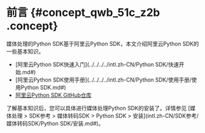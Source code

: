 # 前言 {#concept_qwb_51c_z2b .concept}

媒体处理的Python SDK基于阿里云Python SDK，本文介绍阿里云Python SDK的一些基本知识。

-   [阿里云Python SDK快速入门](../../../../intl.zh-CN/Python SDK/快速开始.md#)
-   [阿里云Python SDK使用手册](../../../../intl.zh-CN/Python SDK/使用手册/使用Python SDK.md#)
-   [阿里云Python SDK GitHub仓库](https://github.com/aliyun/aliyun-openapi-python-sdk)

了解基本知识后，您可以具体进行媒体处理Python SDK的安装了。详情参见 [媒体处理 \> SDK参考 \> 媒体转码SDK \> Python SDK \> 安装](intl.zh-CN/SDK参考/媒体转码SDK/Python SDK/安装.md#)。

